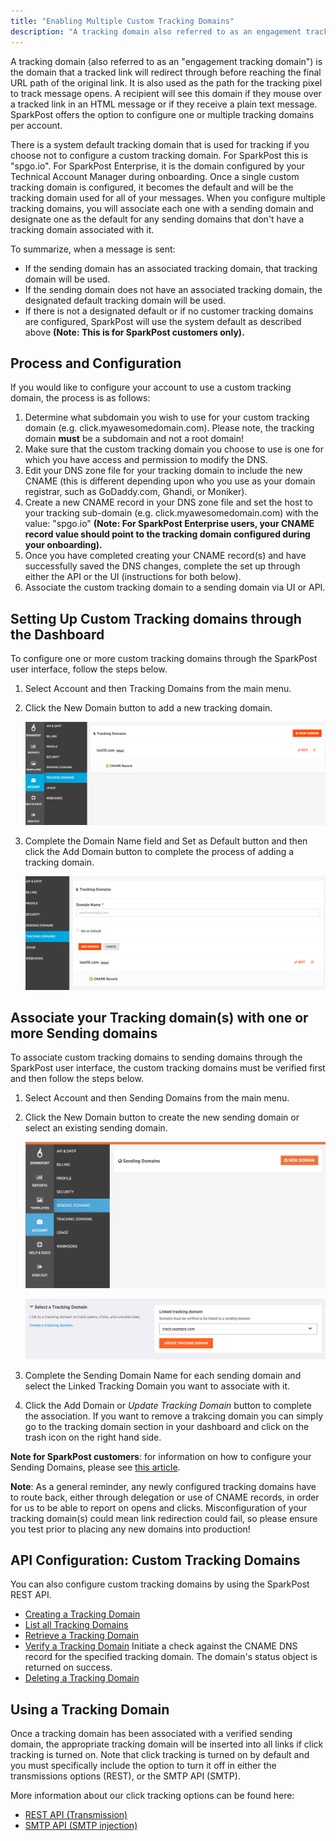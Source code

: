 ```yaml
---
title: "Enabling Multiple Custom Tracking Domains"
description: "A tracking domain also referred to as an engagement tracking domain is the domain that a tracked link will redirect through before reaching the final URL path of the original link. It is also used as the path for the tracking pixel to track message opens."
---
```


A tracking domain (also referred to as an "engagement tracking domain") is the domain that a tracked link will redirect through before reaching the final URL path of the original link. It is also used as the path for the tracking pixel to track message opens. A recipient will see this domain if they mouse over a tracked link in an HTML message or if they receive a plain text message. SparkPost offers the option to configure one or multiple tracking domains per account.

There is a system default tracking domain that is used for tracking if you choose not to configure a custom tracking domain. For SparkPost this is "spgo.io". For SparkPost Enterprise, it is the domain configured by your Technical Account Manager during onboarding. Once a single custom tracking domain is configured, it becomes the default and will be the tracking domain used for all of your messages. When you configure multiple tracking domains, you will associate each one with a sending domain and designate one as the default for any sending domains that don't have a tracking domain associated with it.

To summarize, when a message is sent:

* If the sending domain has an associated tracking domain, that tracking domain will be used.
* If the sending domain does not have an associated tracking domain, the designated default tracking domain will be used.
* If there is not a designated default or if no customer tracking domains are configured, SparkPost will use the system default as described above **(Note: This is for SparkPost customers only).**

## Process and Configuration

If you would like to configure your account to use a custom tracking domain, the process is as follows:

1. Determine what subdomain you wish to use for your custom tracking domain (e.g. click.myawesomedomain.com). Please note, the tracking domain **must** be a subdomain and not a root domain!
1. Make sure that the custom tracking domain you choose to use is one for which you have access and permission to modify the DNS.
1. Edit your DNS zone file for your tracking domain to include the new CNAME (this is different depending upon who you use as your domain registrar, such as GoDaddy.com, Ghandi, or Moniker).
1. Create a new CNAME record in your DNS zone file and set the host to your tracking sub-domain (e.g. click.myawesomedomain.com) with the value: "spgo.io" **(Note: For SparkPost Enterprise users, your CNAME record value should point to the tracking domain configured during your onboarding).**
1. Once you have completed creating your CNAME record(s) and have successfully saved the DNS changes, complete the set up through either the API or the UI (instructions for both below).
1. Associate the custom tracking domain to a sending domain via UI or API.

## Setting Up Custom Tracking domains through the Dashboard

To configure one or more custom tracking domains through the SparkPost user interface, follow the steps below.

1. Select Account and then Tracking Domains from the main menu.
2. Click the New Domain button to add a new tracking domain.

    ![](media/enabling-multiple-custom-tracking-domains/Screenshot_2015-09-25_13.14.55_original.png)

3. Complete the Domain Name field and Set as Default button and then click the Add Domain button to complete the process of adding a tracking domain.

    ![](media/enabling-multiple-custom-tracking-domains/Screenshot_2015-09-25_13.15.33_original.png)

## Associate your Tracking domain(s) with one or more Sending domains      

To associate custom tracking domains to sending domains through the SparkPost user interface, the custom tracking domains must be verified first and then follow the steps below.

1. Select Account and then Sending Domains from the main menu.
1. Click the New Domain button to create the new sending domain or select an existing sending domain.

    ![](media/enabling-multiple-custom-tracking-domains/thefirststep_addingasendingdomain_original.png)

    ![](media/enabling-multiple-custom-tracking-domains/xU06kJ2lac6YGEIi8KlReq8OaF1kfX.png)
1. Complete the Sending Domain Name for each sending domain and select the Linked Tracking Domain you want to associate with it.
1. Click the Add Domain or _Update Tracking Domain_ button to complete the association.
If you want to remove a trakcing domain you can simply go to the tracking domain section in your dashboard and click on the trash icon on the right hand side. 

**Note for SparkPost customers**: for information on how to configure your Sending Domains, please see [this article](https://www.sparkpost.com/docs/getting-started/getting-started-sparkpost/#preparing-your-from-address).

**Note**: As a general reminder, any newly configured tracking domains have to route back, either through delegation or use of CNAME records, in order for us to be able to report on opens and clicks. Misconfiguration of your tracking domain(s) could mean link redirection could fail, so please ensure you test prior to placing any new domains into production!

## API Configuration: Custom Tracking Domains

You can also configure custom tracking domains by using the SparkPost REST API.

* [Creating a Tracking Domain](https://developers.sparkpost.com/api/tracking-domains.html#header-tracking-domains-attributes) 
* [List all Tracking Domains](https://developers.sparkpost.com/api/tracking-domains.html#tracking-domains-create-and-list-get)
* [Retrieve a Tracking Domain](https://developers.sparkpost.com/api/tracking-domains.html#tracking-domains-retrieve,-update,-and-delete-get)
* [Verify a Tracking Domain](https://developers.sparkpost.com/api/tracking-domains.html#tracking-domains-verify-post)
    Initiate a check against the CNAME DNS record for the specified tracking domain. The domain's status object is returned on success. 
* [Deleting a Tracking Domain](https://developers.sparkpost.com/api/tracking-domains.html#tracking-domains-retrieve,-update,-and-delete-delete)

## Using a Tracking Domain

Once a tracking domain has been associated with a verified sending domain, the appropriate tracking domain will be inserted into all links if click tracking is turned on. Note that click tracking is turned on by default and you must specifically include the option to turn it off in either the transmissions options (REST), or the SMTP API (SMTP).

More information about our click tracking options can be found here:

* [REST API (Transmission)](https://developers.sparkpost.com/api/?_ga=1.73076883.1033930248.1481562971#/reference/transmissions)
* [SMTP API (SMTP injection)](https://developers.sparkpost.com/api/?_ga=1.73076883.1033930248.1481562971#/reference/smtp-api)
